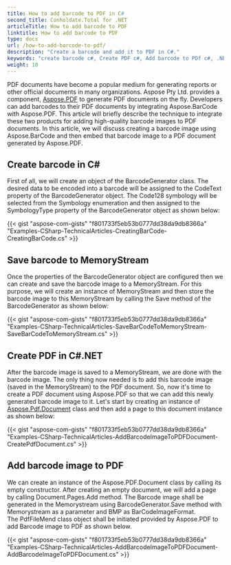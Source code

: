 ```yaml
---
title: How to add barcode to PDF in C#
second_title: Conholdate.Total for .NET
articleTitle: How to add barcode to PDF
linktitle: How to add barcode to PDF
type: docs
url: /how-to-add-barcode-to-pdf/
description: "Create a barcode and add it to PDF in C#."
keywords: "create barcode c#, Create PDF c#, Add barcode to PDf c#, .NET create barcode, .NET Create PDF, .NET Add barcode to PDf"
weight: 10
---
```


PDF documents have become a popular medium for generating reports or other official documents in many organizations. Aspose Pty Ltd. provides a component, [Aspose.PDF](https://products.aspose.com/pdf/net) to generate PDF documents on the fly. Developers can add barcodes to their PDF documents by integrating Aspose.BarCode with Aspose.PDF. This article will briefly describe the technique to integrate these two products for adding high-quality barcode images to PDF documents. In this article, we will discuss creating a barcode image using Aspose.BarCode and then embed that barcode image to a PDF document generated by Aspose.PDF.
## **Create barcode in C#**
First of all, we will create an object of the BarcodeGenerator class. The desired data to be encoded into a barcode will be assigned to the CodeText property of the BarcodeGenerator object. The Code128 symbology will be selected from the Symbology enumeration and then assigned to the SymbologyType property of the BarcodeGenerator object as shown below:

{{< gist "aspose-com-gists" "f801733f5eb53b0777dd38da9db8366a" "Examples-CSharp-TechnicalArticles-CreatingBarCode-CreatingBarCode.cs" >}}
## **Save barcode to MemoryStream**
Once the properties of the BarcodeGenerator object are configured then we can create and save the barcode image to a MemoryStream. For this purpose, we will create an instance of MemoryStream and then store the barcode image to this MemoryStream by calling the Save method of the BarcodeGenerator as shown below:

{{< gist "aspose-com-gists" "f801733f5eb53b0777dd38da9db8366a" "Examples-CSharp-TechnicalArticles-SaveBarCodeToMemoryStream-SaveBarCodeToMemoryStream.cs" >}}
## **Create PDF in C#.NET**
After the barcode image is saved to a MemoryStream, we are done with the barcode image. The only thing now needed is to add this barcode image (saved in the MemoryStream) to the PDF document. So, now it's time to create a PDF document using Aspose.PDF so that we can add this newly generated barcode image to it. Let's start by creating an instance of [Aspose.Pdf.Document](https://apireference.aspose.com/pdf/net/aspose.pdf/document) class and then add a page to this document instance as shown below:

{{< gist "aspose-com-gists" "f801733f5eb53b0777dd38da9db8366a" "Examples-CSharp-TechnicalArticles-AddBarcodeImageToPDFDocument-CreatePdfDocument.cs" >}}
## **Add barcode image to PDF**
We can create an instance of the Aspose.PDF.Document class by calling its empty constructor. After creating an empty document, we will add a page by calling Document.Pages.Add method. The Barcode image shall be generated in the Memorystream using BarcodeGenerator.Save method with Memorystream as a parameter and BMP as BarCodeImageFormat. The PdfFileMend class object shall be initiated provided by Aspose.PDF to add Barcode image to PDF as shown below.

{{< gist "aspose-com-gists" "f801733f5eb53b0777dd38da9db8366a" "Examples-CSharp-TechnicalArticles-AddBarcodeImageToPDFDocument-AddBarcodeImageToPDFDocument.cs" >}}